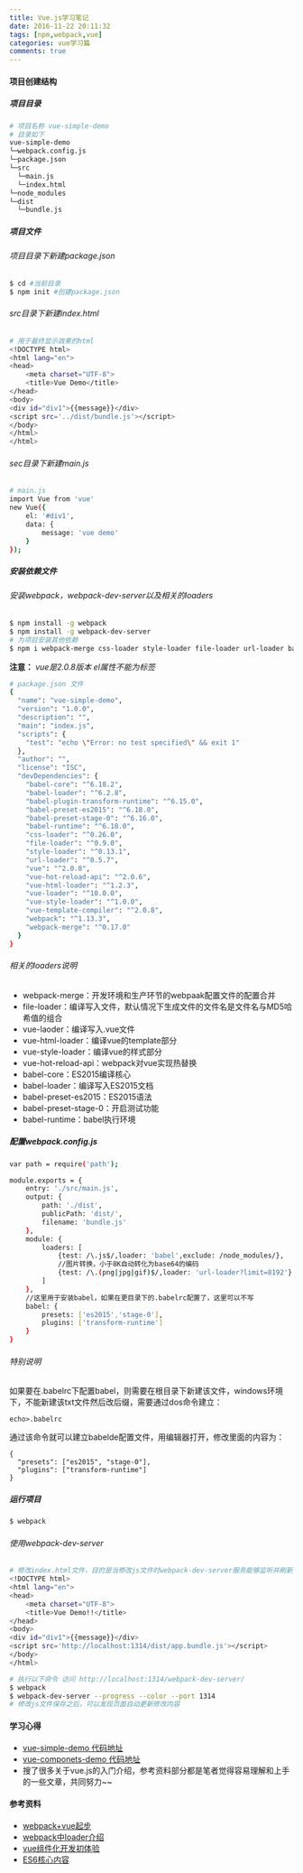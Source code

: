 ```yaml
---
title: Vue.js学习笔记
date: 2016-11-22 20:11:32
tags: [npm,webpack,vue]
categories: vue学习篇
comments: true
---
```


#### 项目创建结构

##### 项目目录

```bash
# 项目名称 vue-simple-demo
# 目录如下
vue-simple-demo
└─webpack.config.js
└─package.json
└─src
  └─main.js
  └─index.html
└─node_modules
└─dist
  └─bundle.js
```

##### 项目文件

###### 项目目录下新建package.json

```bash
$ cd #当前目录
$ npm init #创建package.json
```
###### src目录下新建index.html

```bash
# 用于最终显示效果的html
<!DOCTYPE html>
<html lang="en">
<head>
    <meta charset="UTF-8">
    <title>Vue Demo</title>
</head>
<body>
<div id="div1">{{message}}</div>
<script src='../dist/bundle.js'></script>
</body>
</html>
</html>
```
<!-- more -->

###### sec目录下新建main.js

```bash
# main.js
import Vue from 'vue'
new Vue({
    el: '#div1',
    data: {
        message: 'vue demo'
    }
});
```
##### 安装依赖文件

###### 安装webpack，webpack-dev-server以及相关的loaders
```bash
$ npm install -g webpack
$ npm install -g webpack-dev-server
# 为项目安装其他依赖
$ npm i webpack-merge css-loader style-loader file-loader url-loader babel-core babel-loader babel-plugin-transform-runtime babel-preset-es2015 babel-preset-stage-0 babel-runtime vue vue-loader vue-html-loader vue-style-loader vue-hot-reload-api -D
```
**注意：** *vue是2.0.8版本 el属性不能为标签*

```bash
# package.json 文件
{
  "name": "vue-simple-demo",
  "version": "1.0.0",
  "description": "",
  "main": "index.js",
  "scripts": {
    "test": "echo \"Error: no test specified\" && exit 1"
  },
  "author": "",
  "license": "ISC",
  "devDependencies": {
    "babel-core": "^6.18.2",
    "babel-loader": "^6.2.8",
    "babel-plugin-transform-runtime": "^6.15.0",
    "babel-preset-es2015": "^6.18.0",
    "babel-preset-stage-0": "^6.16.0",
    "babel-runtime": "^6.18.0",
    "css-loader": "^0.26.0",
    "file-loader": "^0.9.0",
    "style-loader": "^0.13.1",
    "url-loader": "^0.5.7",
    "vue": "^2.0.8",
    "vue-hot-reload-api": "^2.0.6",
    "vue-html-loader": "^1.2.3",
    "vue-loader": "^10.0.0",
    "vue-style-loader": "^1.0.0",
    "vue-template-compiler": "^2.0.8",
    "webpack": "^1.13.3",
    "webpack-merge": "^0.17.0"
  }
}
```
###### 相关的loaders说明

* webpack-merge：开发环境和生产环节的webpaak配置文件的配置合并
* file-loader：编译写入文件，默认情况下生成文件的文件名是文件名与MD5哈希值的组合
* vue-laoder：编译写入.vue文件
* vue-html-loader：编译vue的template部分
* vue-style-loader：编译vue的样式部分
* vue-hot-reload-api：webpack对vue实现热替换
* babel-core：ES2015编译核心
* babel-loader：编译写入ES2015文档
* babel-preset-es2015：ES2015语法
* babel-preset-stage-0：开启测试功能
* babel-runtime：babel执行环境

##### 配置webpack.config.js

```bash
var path = require('path');

module.exports = {
    entry: './src/main.js',
    output: {
        path: './dist',
        publicPath: 'dist/',
        filename: 'bundle.js'
    },
    module: {
        loaders: [
            {test: /\.js$/,loader: 'babel',exclude: /node_modules/},
            //图片转换，小于8K自动转化为base64的编码
            {test: /\.(png|jpg|gif)$/,loader: 'url-loader?limit=8192'}
        ]
    },
    //这里用于安装babel，如果在更目录下的.babelrc配置了，这里可以不写
    babel: {
        presets: ['es2015','stage-0'],
        plugins: ['transform-runtime']
    }
}
```
###### 特别说明

如果要在.babelrc下配置babel，则需要在根目录下新建该文件，windows环境下，不能新建该txt文件然后改后缀，需要通过dos命令建立：

```dos
echo>.babelrc
```
通过该命令就可以建立babelde配置文件，用编辑器打开，修改里面的内容为：
```dos
{
  "presets": ["es2015", "stage-0"],
  "plugins": ["transform-runtime"]
}
```
##### 运行项目

```bash
$ webpack
```
###### 使用webpack-dev-server

```bash
# 修改index.html文件，目的是当修改js文件时webpack-dev-server服务能够监听并刷新页面
<!DOCTYPE html>
<html lang="en">
<head>
    <meta charset="UTF-8">
    <title>Vue Demo!!</title>
</head>
<body>
<div id="div1">{{message}}</div>
<script src='http://localhost:1314/dist/app.bundle.js'></script>
</body>
</html>
```

```bash
# 执行以下命令 访问 http://localhost:1314/webpack-dev-server/
$ webpack
$ webpack-dev-server --progress --color --port 1314
# 修改js文件保存之后，可以发现页面自动更新修改内容
```

#### 学习心得

* [vue-simple-demo 代码地址](https://github.com/yuanyuanshen/vue-simple-demo)
* [vue-componets-demo 代码地址](https://github.com/yuanyuanshen/vue-componets-demo)
* 搜了很多关于vue.js的入门介绍，参考资料部分都是笔者觉得容易理解和上手的一些文章，共同努力~~

#### 参考资料
* [webpack+vue起步](http://mrzhang123.github.io/2016/05/31/webpack-vue-2/)
* [webpack中loader介绍](https://segmentfault.com/a/1190000005742111)
* [vue组件化开发初体验](https://segmentfault.com/a/1190000004060034)
* [ES6核心内容](http://www.jianshu.com/p/ebfeb687eb70)

